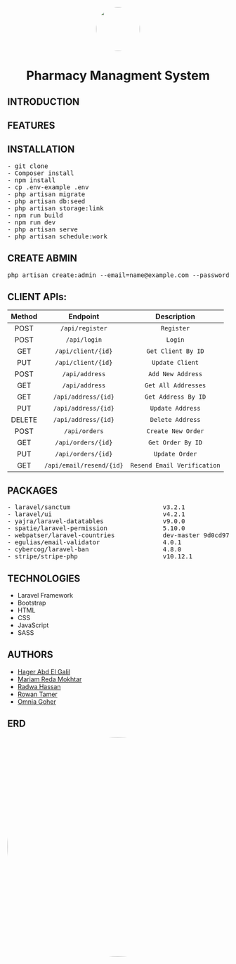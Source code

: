<p align="center" >
  <img style = "width:100px; height:100px;border-radius:50%;" src="https://user-images.githubusercontent.com/81237428/230607665-ef41d0f9-52e6-4e21-b87d-6322b338e57c.gif" />
<h1 align="center" >Pharmacy Managment System</h1>
</p>

## INTRODUCTION
## FEATURES
## INSTALLATION
<pre>
- git clone 
- Composer install
- npm install
- cp .env-example .env
- php artisan migrate
- php artisan db:seed
- php artisan storage:link
- npm run build
- npm run dev
- php artisan serve
- php artisan schedule:work
</pre>
 
 ## CREATE ABMIN 
<pre>
php artisan create:admin --email=name@example.com --password=******
</pre>

## CLIENT APIs:
|  Method  |      Endpoint         | Description | 
| :---:    |         :---:         | :---: |   
| POST     | `/api/register`       | `Register` |
| POST     | `/api/login`          | `Login`  | 
| GET      | `/api/client/{id}`    | `Get Client By ID` | 
| PUT      | `/api/client/{id}`    | `Update Client` | 
| POST     | `/api/address`        | `Add New Address` | 
| GET      | `/api/address`        | `Get All Addresses` | 
| GET      | `/api/address/{id}`   | `Get Address By ID` | 
| PUT      | `/api/address/{id}`   | `Update Address` | 
| DELETE   | `/api/address/{id}`   | `Delete Address` | 
| POST     | `/api/orders`         | `Create New Order` | 
| GET      | `/api/orders/{id}`    | `Get Order By ID` | 
| PUT      | `/api/orders/{id}`    | `Update Order` | 
| GET      | `/api/email/resend/{id}` | `Resend Email Verification` | 

## PACKAGES
<pre>
- laravel/sanctum                         v3.2.1                Laravel Sanctum provides a featherweight authentication
- laravel/ui                              v4.2.1                Laravel UI utilities and presets
- yajra/laravel-datatables                v9.0.0                Laravel DataTables Complete Package
- spatie/laravel-permission               5.10.0                Permission handling for Laravel 6.0 and up
- webpatser/laravel-countries             dev-master 9d0cd97    Laravel Countries is a bundle for Laravel, providing Al   
- egulias/email-validator                 4.0.1                 A library for validating emails against several RFCs
- cybercog/laravel-ban                    4.8.0                 Laravel Ban simplify blocking and banning Eloquent models  
- stripe/stripe-php                       v10.12.1              Stripe PHP Library
</pre>

## TECHNOLOGIES
- Laravel Framework
- Bootstrap
- HTML
- CSS
- JavaScript
- SASS

## AUTHORS
  - [Hager Abd El Galil](https://github.com/Hager-Abd-El-Galil)
  - [Mariam Reda Mokhtar](https://github.com/Mariam-Mokhtar)
  - [Radwa Hassan](https://github.com/RadwaHassan99)
  - [Rowan Tamer](https://github.com/rowantamer)
  - [Omnia Goher](https://github.com/Omnia-Goher)
  
## ERD
<p align="center" >
  <img style = "width:800px; height:500px;border-radius:50%;" src="https://user-images.githubusercontent.com/63107268/230602218-ddbb990e-1048-45cc-970f-bb6b5567c610.png" />
</p>

